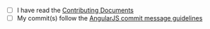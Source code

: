 - [ ] I have read the [Contributing Documents](https://github.com/DaftMonk/generator-angular-fullstack/blob/master/contributing.md)
- [ ] My commit(s) follow the [AngularJS commit message guidelines](https://docs.google.com/document/d/1QrDFcIiPjSLDn3EL15IJygNPiHORgU1_OOAqWjiDU5Y/)